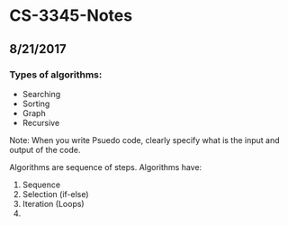 # CS-3345-Notes

## 8/21/2017

### Types of algorithms:

* Searching
* Sorting
* Graph
* Recursive

Note: When you write Psuedo code, clearly specify what is the input and output of the code.

Algorithms are sequence of steps. Algorithms have:

1. Sequence
2. Selection (if-else)
3. Iteration (Loops)
4. 


